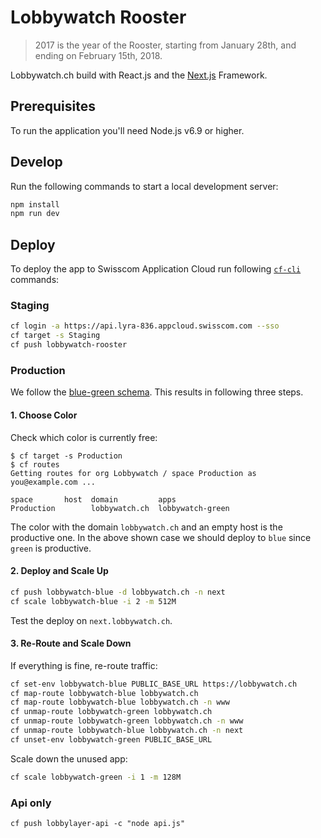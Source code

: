# Lobbywatch Rooster

> 2017 is the year of the Rooster, starting from January 28th, and ending on February 15th, 2018.

Lobbywatch.ch build with React.js and the [Next.js](https://github.com/zeit/next.js/) Framework.

## Prerequisites

To run the application you'll need Node.js v6.9 or higher.

## Develop

Run the following commands to start a local development server:

```bash
npm install
npm run dev
```

## Deploy

To deploy the app to Swisscom Application Cloud run following [`cf-cli`](https://docs.developer.swisscom.com/cf-cli/install-go-cli.html) commands:

### Staging

```bash
cf login -a https://api.lyra-836.appcloud.swisscom.com --sso
cf target -s Staging
cf push lobbywatch-rooster
```

### Production

We follow the [blue-green schema](https://docs.cloudfoundry.org/devguide/deploy-apps/blue-green.html). This results in following three steps.

#### 1. Choose Color

Check which color is currently free:

```
$ cf target -s Production
$ cf routes
Getting routes for org Lobbywatch / space Production as you@example.com ...

space       host  domain         apps
Production        lobbywatch.ch  lobbywatch-green
```

The color with the domain `lobbywatch.ch` and an empty host is the productive one. In the above shown case we should deploy to `blue` since `green` is productive.

#### 2. Deploy and Scale Up

```bash
cf push lobbywatch-blue -d lobbywatch.ch -n next
cf scale lobbywatch-blue -i 2 -m 512M
```

Test the deploy on `next.lobbywatch.ch`.

#### 3. Re-Route and Scale Down

If everything is fine, re-route traffic:

```bash
cf set-env lobbywatch-blue PUBLIC_BASE_URL https://lobbywatch.ch
cf map-route lobbywatch-blue lobbywatch.ch
cf map-route lobbywatch-blue lobbywatch.ch -n www
cf unmap-route lobbywatch-green lobbywatch.ch
cf unmap-route lobbywatch-green lobbywatch.ch -n www
cf unmap-route lobbywatch-blue lobbywatch.ch -n next
cf unset-env lobbywatch-green PUBLIC_BASE_URL
```

Scale down the unused app:

```bash
cf scale lobbywatch-green -i 1 -m 128M
```

### Api only

```
cf push lobbylayer-api -c "node api.js"
```
